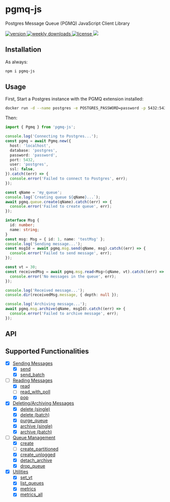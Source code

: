 # pgmq-js

Postgres Message Queue (PGMQ) JavaScript Client Library

<p>
  <a href="https://www.npmjs.com/package/pgmq-js">
    <img src="https://img.shields.io/npm/v/pgmq-js" alt="version"/>
  </a>
  <a href="https://www.npmjs.com/package/pgmq-js">
    <img src="https://img.shields.io/npm/dw/pgmq-js" alt="weekly downloads"/>
  </a>
  <a href="https://github.com/Muhammad-Magdi/pgmq-js/blob/main/LICENSE">
    <img src="https://img.shields.io/npm/l/pgmq-js" alt="license"/>
  </a>
  <a href="https://codecov.io/gh/Muhammad-Magdi/pgmq-js" > 
    <img src="https://codecov.io/gh/Muhammad-Magdi/pgmq-js/graph/badge.svg?token=ZOC1HSGGC7"/> 
  </a>
</p>

## Installation

As always:

```bash
npm i pgmq-js
```

## Usage

First, Start a Postgres instance with the PGMQ extension installed:

```bash
docker run -d --name postgres -e POSTGRES_PASSWORD=password -p 5432:5432 quay.io/tembo/pgmq-pg:v1.2.1
```

Then:

```ts
import { Pgmq } from 'pgmq-js';

console.log('Connecting to Postgres...');
const pgmq = await Pgmq.new({
  host: 'localhost',
  database: 'postgres',
  password: 'password',
  port: 5432,
  user: 'postgres',
  ssl: false,
}).catch((err) => {
  console.error('Failed to connect to Postgres', err);
});

const qName = 'my_queue';
console.log(`Creating queue ${qName}...`);
await pgmq.queue.create(qName).catch((err) => {
  console.error('Failed to create queue', err);
});

interface Msg {
  id: number;
  name: string;
}
const msg: Msg = { id: 1, name: 'testMsg' };
console.log('Sending message...');
const msgId = await pgmq.msg.send(qName, msg).catch((err) => {
  console.error('Failed to send message', err);
});

const vt = 30;
const receivedMsg = await pgmq.msg.read<Msg>(qName, vt).catch((err) => {
  console.error('No messages in the queue', err);
});

console.log('Received message...');
console.dir(receivedMsg.message, { depth: null });

console.log('Archiving message...');
await pgmq.msg.archive(qName, msgId).catch((err) => {
  console.error('Failed to archive message', err);
});
```

## API

## Supported Functionalities

- [x] [Sending Messages](https://tembo-io.github.io/pgmq/api/sql/functions/#sending-messages)
  - [x] [send](https://tembo-io.github.io/pgmq/api/sql/functions/#send)
  - [x] [send_batch](https://tembo-io.github.io/pgmq/api/sql/functions/#send_batch)
- [ ] [Reading Messages](https://tembo-io.github.io/pgmq/api/sql/functions/#reading-messages)
  - [x] [read](https://tembo-io.github.io/pgmq/api/sql/functions/#read)
  - [ ] [read_with_poll](https://tembo-io.github.io/pgmq/api/sql/functions/#read_with_poll)
  - [x] [pop](https://tembo-io.github.io/pgmq/api/sql/functions/#pop)
- [x] [Deleting/Archiving Messages](https://tembo-io.github.io/pgmq/api/sql/functions/#deletingarchiving-messages)
  - [x] [delete (single)](https://tembo-io.github.io/pgmq/api/sql/functions/#delete-single)
  - [x] [delete (batch)](https://tembo-io.github.io/pgmq/api/sql/functions/#delete-batch)
  - [x] [purge_queue](https://tembo-io.github.io/pgmq/api/sql/functions/#purge_queue)
  - [x] [archive (single)](https://tembo-io.github.io/pgmq/api/sql/functions/#archive-single)
  - [x] [archive (batch)](https://tembo-io.github.io/pgmq/api/sql/functions/#archive-batch)
- [ ] [Queue Management](https://tembo-io.github.io/pgmq/api/sql/functions/#queue-management)
  - [x] [create](https://tembo-io.github.io/pgmq/api/sql/functions/#create)
  - [ ] [create_partitioned](https://tembo-io.github.io/pgmq/api/sql/functions/#create_partitioned)
  - [x] [create_unlogged](https://tembo-io.github.io/pgmq/api/sql/functions/#create_unlogged)
  - [x] [detach_archive](https://tembo-io.github.io/pgmq/api/sql/functions/#detach_archive)
  - [x] [drop_queue](https://tembo-io.github.io/pgmq/api/sql/functions/#drop_queue)
- [x] [Utilities](https://tembo-io.github.io/pgmq/api/sql/functions/#utilities)
  - [x] [set_vt](https://tembo-io.github.io/pgmq/api/sql/functions/#set_vt)
  - [x] [list_queues](https://tembo-io.github.io/pgmq/api/sql/functions/#list_queues)
  - [x] [metrics](https://tembo-io.github.io/pgmq/api/sql/functions/#metrics)
  - [x] [metrics_all](https://tembo-io.github.io/pgmq/api/sql/functions/#metrics_all)
